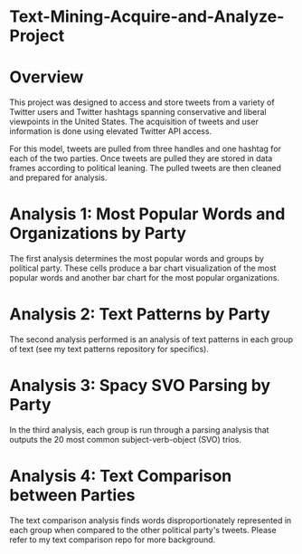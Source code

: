 # Text-Mining-Acquire-and-Analyze-Project

# Overview

This project was designed to access and store tweets from a variety of Twitter users and Twitter hashtags spanning conservative and liberal viewpoints in the United States. The acquisition of tweets and user information is done using elevated Twitter API access.

For this model, tweets are pulled from three handles and one hashtag for each of the two parties. Once tweets are pulled they are stored in data frames according to political leaning. The pulled tweets are then cleaned and prepared for analysis. 

# Analysis 1: Most Popular Words and Organizations by Party

The first analysis determines the most popular words and groups by political party. These cells produce a bar chart visualization of the most popular words and another bar chart for the most popular organizations.

# Analysis 2: Text Patterns by Party

The second analysis performed is an analysis of text patterns in each group of text (see my text patterns repository for specifics).

# Analysis 3: Spacy SVO Parsing by Party

In the third analysis, each group is run through a parsing analysis that outputs the 20 most common subject-verb-object (SVO) trios.

# Analysis 4: Text Comparison between Parties

The text comparison analysis finds words disproportionately represented in each group when compared to the other political party's tweets. Please refer to my text comparison repo for more background.
